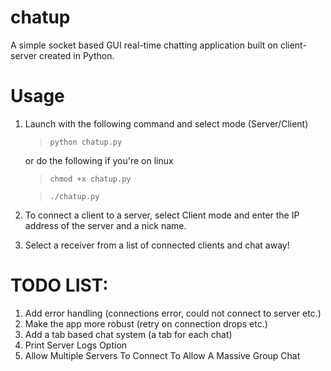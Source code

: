 # chatup
A simple socket based GUI real-time chatting application built on client-server created in Python.

# Usage
1. Launch with the following command and select mode (Server/Client)

    > `python chatup.py`

    or do the following if you're on linux

    > `chmod +x chatup.py`

    > `./chatup.py`

2. To connect a client to a server, select Client mode and enter the IP address of the server and a nick name.
3. Select a receiver from a list of connected clients and chat away!

# TODO LIST:

1. Add error handling (connections error, could not connect to server etc.)
2. Make the app more robust (retry on connection drops etc.)
3. Add a tab based chat system (a tab for each chat)
4. Print Server Logs Option
5. Allow Multiple Servers To Connect To Allow A Massive Group Chat
